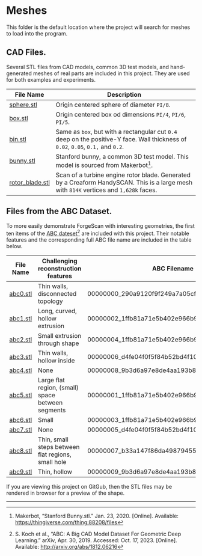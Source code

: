 # Meshes

This folder is the default location where the project will search for meshes to load into the program. 

## CAD Files.

Several STL files from CAD models, common 3D test models, and hand-generated meshes of real parts are
included in this project. They are used for both examples and experiments. 

| File Name                            | Description                                                                      |
| ---                                  | ---                                                                              |
| [sphere.stl](./sphere.stl)           | Origin centered sphere of diameter `PI/8`.                                       |
| [box.stl](./box.stl)                 | Origin centered box od dimensions `PI/4`, `PI/6`, `PI/5`.                        |
| [bin.stl](./bin.stl)                 | Same as `box`, but with a rectangular cut `0.4` deep on the positive-Y face. Wall thickness of `0.02`, `0.05`, `0.1,` and `0.2`.       |
| [bunny.stl](./bunny.stl)             | Stanford bunny, a common 3D test model. This model is sourced from Makerbot[^1]. |
| [rotor_blade.stl](./rotor_blade.stl) | Scan of a turbine engine rotor blade. Generated by a Creaform HandySCAN. This is a large mesh with `814K` vertices and `1,628k` faces. |


## Files from the ABC Dataset.

To more easily demonstrate ForgeScan with interesting geometries, the first ten items of the [ABC dateset](https://deep-geometry.github.io/abc-dataset/)[^2]
are included with this project. Their notable features and the corresponding full ABC file name are included
in the table below.

| File Name               | Challenging reconstruction features                | ABC Filename                                      |
| ---                     | ---                                                | ---                                               |
| [abc0.stl](./abc0.stl)  | Thin walls, disconnected topology                  | 00000000_290a9120f9f249a7a05cfe9c_trimesh_000.stl |
| [abc1.stl](./abc1.stl)  | Long, curved, hollow extrusion                     | 00000002_1ffb81a71e5b402e966b9341_trimesh_001.stl |
| [abc2.stl](./abc2.stl)  | Small extrusion through shape                      | 00000004_1ffb81a71e5b402e966b9341_trimesh_003.stl |
| [abc3.stl](./abc3.stl)  | Thin walls, hollow inside                          | 00000006_d4fe04f0f5f84b52bd4f10e4_trimesh_001.stl |
| [abc4.stl](./abc4.stl)  | None                                               | 00000008_9b3d6a97e8de4aa193b81000_trimesh_000.stl |
| [abc5.stl](./abc5.stl)  | Large flat region, (small) space between segments  | 00000001_1ffb81a71e5b402e966b9341_trimesh_000.stl |
| [abc6.stl](./abc6.stl)  | Small                                              | 00000003_1ffb81a71e5b402e966b9341_trimesh_002.stl |
| [abc7.stl](./abc7.stl)  | None                                               | 00000005_d4fe04f0f5f84b52bd4f10e4_trimesh_000.stl |
| [abc8.stl](./abc8.stl)  | Thin, small steps between flat regions, small hole | 00000007_b33a147f86da49879455d286_trimesh_000.stl |
| [abc9.stl](./abc9.stl)  | Thin, hollow                                       | 00000009_9b3d6a97e8de4aa193b81000_trimesh_001.stl |

If you are viewing this project on GitGub, then the STL files may be rendered in browser for a preview
of the shape. 


---

[^1]: Makerbot, “Stanford Bunny.stl.” Jan. 23, 2020. [Online]. Available: https://thingiverse.com/thing:88208/files
[^2]: S. Koch et al., “ABC: A Big CAD Model Dataset For Geometric Deep Learning.” arXiv, Apr. 30, 2019. Accessed: Oct. 17, 2023. [Online]. Available: http://arxiv.org/abs/1812.06216

